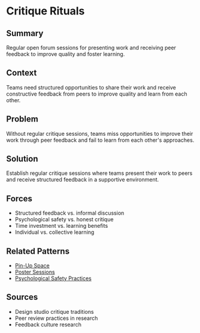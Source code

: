 # Critique Rituals

## Summary
Regular open forum sessions for presenting work and receiving peer feedback to improve quality and foster learning.

## Context
Teams need structured opportunities to share their work and receive constructive feedback from peers to improve quality and learn from each other.

## Problem
Without regular critique sessions, teams miss opportunities to improve their work through peer feedback and fail to learn from each other's approaches.

## Solution
Establish regular critique sessions where teams present their work to peers and receive structured feedback in a supportive environment.

## Forces
- Structured feedback vs. informal discussion
- Psychological safety vs. honest critique
- Time investment vs. learning benefits
- Individual vs. collective learning

## Related Patterns
- [Pin-Up Space](pin-up-space.md)
- [Poster Sessions](poster-sessions.md)
- [Psychological Safety Practices](../organizational/psychological-safety-practices.md)

## Sources
- Design studio critique traditions
- Peer review practices in research
- Feedback culture research
